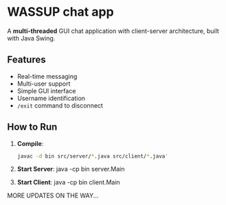 
# WASSUP chat app 

A **multi-threaded** GUI chat application with client-server architecture, built with Java Swing.

## Features
- Real-time messaging
- Multi-user support
- Simple GUI interface
- Username identification
- `/exit` command to disconnect

## How to Run
1. **Compile**:
   ```bash
   javac -d bin src/server/*.java src/client/*.java'
   
2. **Start Server**:
    java -cp bin server.Main
   
4. **Start Client**:
    java -cp bin client.Main

MORE UPDATES ON THE WAY... 
